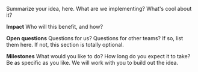 Summarize your idea, here. What are we implementing? What's cool about it?

**Impact**
Who will this benefit, and how?

**Open questions**
Questions for us? Questions for other teams? If so, list them here. If not, this section is totally optional.

**Milestones**
What would you like to do? How long do you expect it to take? Be as specific as you like. We will work with you to build out the idea.
